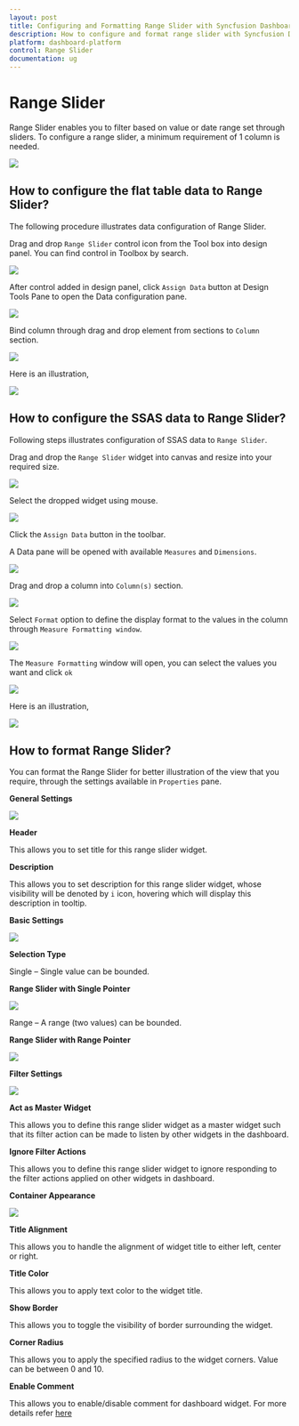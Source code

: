 ```yaml
---
layout: post
title: Configuring and Formatting Range Slider with Syncfusion Dashboard Designer
description: How to configure and format range slider with Syncfusion Dashboard Designer
platform: dashboard-platform
control: Range Slider
documentation: ug
---
```


# Range Slider

Range Slider enables you to filter based on value or date range set through sliders. To configure a range slider, a minimum requirement of 1 column is needed.

![](images/rangeslider_img1.png)

## How to configure the flat table data to Range Slider?

The following procedure illustrates data configuration of Range Slider.

Drag and drop `Range Slider` control icon from the Tool box into design panel. You can find control in Toolbox by search.

![](images/rangeslider_img2.png)

After control added in design panel, click `Assign Data` button at Design Tools Pane to open the Data configuration pane.

![](images/rangeslider_img3.png)

Bind column through drag and drop element from sections to `Column` section.

![](images/rangeslider_img4.png)

Here is an illustration,

![](images/rangeslider_img5.png)

## How to configure the SSAS data to Range Slider?

Following steps illustrates configuration of SSAS data to `Range Slider`.

Drag and drop the `Range Slider`  widget into canvas and resize into your required size.

![](images/rangeslider_img2.png)

Select the dropped widget using mouse.

![](images/rangeslider_img3.png)

Click the `Assign Data` button in the toolbar.

A Data pane will be opened with available `Measures` and `Dimensions`.

![](images/ssas_rangeslider_0.png)

Drag and drop a column into `Column(s)` section.

![](images/ssas_rangeslider_1.png)

Select `Format` option to define the display format to the values in the column through `Measure Formatting window`.

![](images/ssas_rangeslider_2.png)


The `Measure Formatting` window will open, you can select the values you want and click `ok`


![](images/ssasmeasureformat1.png)

Here is an illustration,

![](images/ssas_rangeslider_3.png)


## How to format Range Slider?

You can format the Range Slider for better illustration of the view that you require, through the settings available in `Properties` pane. 

**General Settings**

![](images/rangeslider_img6.png)

**Header**

This allows you to set title for this range slider widget.

**Description**

This allows you to set description for this range slider widget, whose visibility will be denoted by `i` icon, hovering which will display this description in tooltip.

**Basic Settings**

![](images/rangeslider_img7.png)

**Selection Type**

Single – Single value can be bounded.

**Range Slider with Single Pointer**

![](images/rangeslider_img8.png)

Range – A range (two values) can be bounded.

**Range Slider with Range Pointer**

![](images/rangeslider_img9.png)

**Filter Settings**

![](images/rangeslider_img10.png)

**Act as Master Widget**

This allows you to define this range slider widget as a master widget such that its filter action can be made to listen by other widgets in the dashboard.

**Ignore Filter Actions**

This allows you to define this range slider widget to ignore responding to the filter actions applied on other widgets in dashboard.

**Container Appearance** 

![](images/rangeslider_img11.png)

**Title Alignment**

This allows you to handle the alignment of widget title to either left, center or right.

**Title Color**

This allows you to apply text color to the widget title.

**Show Border**

This allows you to toggle the visibility of border surrounding the widget.

**Corner Radius**

This allows you to apply the specified radius to the widget corners. Value can be between 0 and 10.

**Enable Comment**

This allows you to enable/disable comment for dashboard widget. For more details refer [here](/dashboard-platform/dashboard-designer/compose-dashboard/commenting-dashboard-and-widget)



